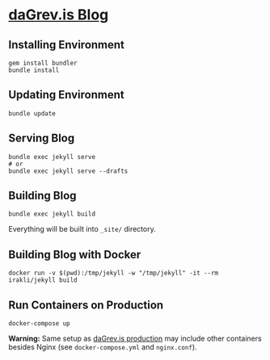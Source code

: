 # [daGrev.is Blog](http://dagrev.is/)

## Installing Environment

~~~
gem install bundler
bundle install
~~~

## Updating Environment

~~~
bundle update
~~~

## Serving Blog

~~~
bundle exec jekyll serve
# or
bundle exec jekyll serve --drafts
~~~

## Building Blog

~~~
bundle exec jekyll build
~~~

Everything will be built into `_site/` directory.

## Building Blog with Docker

~~~
docker run -v $(pwd):/tmp/jekyll -w "/tmp/jekyll" -it --rm irakli/jekyll build
~~~

## Run Containers on Production

~~~
docker-compose up
~~~

**Warning:** Same setup as [daGrev.is production](http://dagrev.is/) may
include other containers besides Nginx (see `docker-compose.yml` and
`nginx.conf`).
